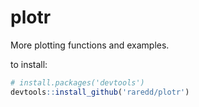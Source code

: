 plotr
====

More plotting functions and examples.

to install:

```r
# install.packages('devtools')
devtools::install_github('raredd/plotr')
```
